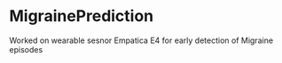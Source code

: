 # MigrainePrediction
Worked on wearable sesnor Empatica E4 for early detection of Migraine episodes
